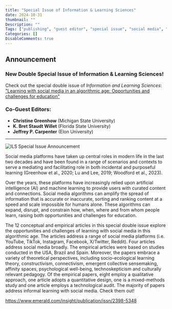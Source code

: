 ```yaml
---
title: "Special Issue of Information & Learning Sciences"
date: 2024-10-31
thumbnail: ""
Description: ""
Tags: ["publishing", "guest editor", "special issue", "social media", "announcement"]
Categories: []
DisableComments: true
---
```


## Announcement

### New Double Special Issue of Information & Learning Sciences!

Check out the special double issue of *Information and Learning Sciences*:
["Learning with social media in an algorithmic age: Opportunities and challenges for education"](https://www.emerald.com/insight/publication/issn/2398-5348)

### Co-Guest Editors:

- **Christine Greenhow** (Michigan State University)
- **K. Bret Staudt Willet** (Florida State University)
- **Jeffrey P. Carpenter** (Elon University)

---

![ILS Special Issue Announcement](/images/ils-special-issue.png)

Social media platforms have taken up central roles in modern life in the last two decades and have been found in a range of scenarios and contexts to serve a mediating and facilitating role in both incidental and purposeful learning (Greenhow et al., 2020; Lu and Lee, 2019; Woodford et al., 2023). 

Over the years, these platforms have increasingly relied upon artificial intelligence (AI) and machine learning to provide users with curated content and connections. Social media algorithms can amplify the spread of information that is accurate or inaccurate, sorting and ranking content at a speed and scale impossible for humans alone. These algorithms can expand, disrupt, and constrain how, when, where and from whom people learn, raising both opportunities and challenges for education.

The 12 conceptual and empirical articles in this special double issue explore the opportunities and challenges of learning with social media in this algorithmic age.  The articles address a range of social media platforms (i.e. YouTube, TikTok, Instagram, Facebook, X/Twitter, Reddit). Four articles address social media broadly. The empirical articles were based on studies conducted in the USA, Brazil and Spain. Moreover, the papers embrace a variety of theoretical perspectives, including socio-ecological learning theory, constructivism, connectivism, emergent collective sensemaking, affinity spaces, psychological well-being, technoskepticism and culturally relevant pedagogy. Of the empirical papers, eight employ a qualitative approach, one article adopts a quantitative design, one is a mixed-methods study and one article employs a technological audit. The majority of papers address informal learning with social media. Check them out!

https://www.emerald.com/insight/publication/issn/2398-5348
